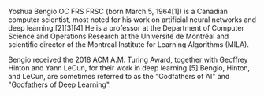 Yoshua Bengio OC FRS FRSC (born March 5, 1964[1]) is a Canadian computer scientist, most noted for his work on artificial neural networks and deep learning.[2][3][4] He is a professor at the Department of Computer Science and Operations Research at the Université de Montréal and scientific director of the Montreal Institute for Learning Algorithms (MILA).

Bengio received the 2018 ACM A.M. Turing Award, together with Geoffrey Hinton and Yann LeCun, for their work in deep learning.[5] Bengio, Hinton, and LeCun, are sometimes referred to as the "Godfathers of AI" and "Godfathers of Deep Learning".